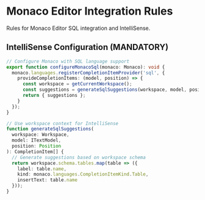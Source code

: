 # Monaco Editor Integration Rules

Rules for Monaco Editor SQL integration and IntelliSense.

## IntelliSense Configuration (MANDATORY)
```typescript
// Configure Monaco with SQL language support
export function configureMonacoSql(monaco: Monaco): void {
  monaco.languages.registerCompletionItemProvider('sql', {
    provideCompletionItems: (model, position) => {
      const workspace = getCurrentWorkspace();
      const suggestions = generateSqlSuggestions(workspace, model, position);
      return { suggestions };
    }
  });
}

// Use workspace context for IntelliSense
function generateSqlSuggestions(
  workspace: Workspace,
  model: ITextModel,
  position: Position
): CompletionItem[] {
  // Generate suggestions based on workspace schema
  return workspace.schema.tables.map(table => ({
    label: table.name,
    kind: monaco.languages.CompletionItemKind.Table,
    insertText: table.name
  }));
}
```